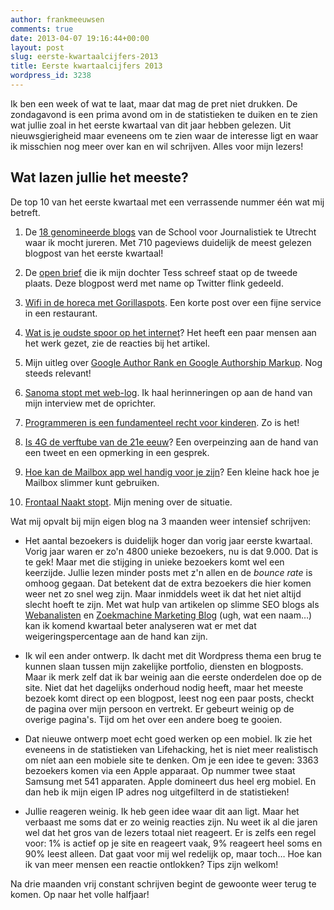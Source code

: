 ```yaml
---
author: frankmeeuwsen
comments: true
date: 2013-04-07 19:16:44+00:00
layout: post
slug: eerste-kwartaalcijfers-2013
title: Eerste kwartaalcijfers 2013
wordpress_id: 3238
---
```


Ik ben een week of wat te laat, maar dat mag de pret niet drukken. De zondagavond is een prima avond om in de statistieken te duiken en te zien wat jullie zoal in het eerste kwartaal van dit jaar hebben gelezen. Uit nieuwsgierigheid maar eveneens om te zien waar de interesse ligt en waar ik misschien nog meer over kan en wil schrijven. Alles voor mijn lezers!





## Wat lazen jullie het meeste?





De top 10 van het eerste kwartaal met een verrassende nummer één wat mij betreft. 







  1. De [18 genomineerde blogs](http://incredibleadventure.nl/2013/01/blogawards-journalistiek-de-nominaties/) van de School voor Journalistiek te Utrecht waar ik mocht jureren. Met 710 pageviews duidelijk de meest gelezen blogpost van het eerste kwartaal!


  2. De [open brief](http://incredibleadventure.nl/2013/01/lieve-tess-een-brief-aan-mijn-dochter/) die ik mijn dochter Tess schreef staat op de tweede plaats. Deze blogpost werd met name op Twitter flink gedeeld.


  3. [Wifi in de horeca met Gorillaspots](http://incredibleadventure.nl/2013/01/wifi-in-de-horeca-met-gorillaspots-prima-service/). Een korte post over een fijne service in een restaurant.


  4. [Wat is je oudste spoor op het internet](http://incredibleadventure.nl/2013/03/wat-is-jouw-oudste-spoor-van-jezelf-op-internet/)? Het heeft een paar mensen aan het werk gezet, zie de reacties bij het artikel.


  5. Mijn uitleg over [Google Author Rank en Google Authorship Markup](http://incredibleadventure.nl/2013/03/google-author-rank-en-authorship-markup/). Nog steeds relevant!


  6. [Sanoma stopt met web-log](http://incredibleadventure.nl/2013/01/sanoma-stopt-met-weblog-nl-een-terugblik-met-de-oprichter/). Ik haal herinneringen op aan de hand van mijn interview met de oprichter.


  7. [Programmeren is een fundamenteel recht voor kinderen](http://incredibleadventure.nl/2013/02/programmeren-is-een-fundamenteel-recht-voor-kinderen/). Zo is het!


  8. [Is 4G de verftube van de 21e eeuw](http://incredibleadventure.nl/2013/01/is-4g-de-verftube-van-de-21e-eeuw/)? Een overpeinzing aan de hand van een tweet en een opmerking in een gesprek.


  9. [Hoe kan de Mailbox app wel handig voor je zijn](http://incredibleadventure.nl/2013/02/hoe-kan-de-mailbox-app-wel-handig-voor-je-zijn/)? Een kleine hack hoe je Mailbox slimmer kunt gebruiken.


  10. [Frontaal Naakt stopt](http://incredibleadventure.nl/2013/03/frontaal-exit/). Mijn mening over de situatie.





Wat mij opvalt bij mijn eigen blog na 3 maanden weer intensief schrijven:







  * Het aantal bezoekers is duidelijk hoger dan vorig jaar eerste kwartaal. Vorig jaar waren er zo'n 4800 unieke bezoekers, nu is dat 9.000. Dat is te gek! Maar met die stijging in unieke bezoekers komt wel een keerzijde. Jullie lezen minder posts met z'n allen en de _bounce rate_ is omhoog gegaan. Dat betekent dat de extra bezoekers die hier komen weer net zo snel weg zijn. Maar inmiddels weet ik dat het niet altijd slecht hoeft te zijn. Met wat hulp van artikelen op slimme SEO blogs als [Webanalisten](http://www.webanalisten.nl/de-zin-en-onzin-van-de-bounce-rate) en [Zoekmachine Marketing Blog](http://www.zoekmachine-marketing-blog.com/25959/waarom-context-belangrijk-is-om-de-bounce-rate-te-interpreteren.html) (ugh, wat een naam…) kan ik komend kwartaal beter analyseren wat er met dat weigeringspercentage aan de hand kan zijn.


  * Ik wil een ander ontwerp. Ik dacht met dit Wordpress thema een brug te kunnen slaan tussen mijn zakelijke portfolio, diensten en blogposts. Maar ik merk zelf dat ik bar weinig aan die eerste onderdelen doe op de site. Niet dat het dagelijks onderhoud nodig heeft, maar het meeste bezoek komt direct op een blogpost, leest nog een paar posts, checkt de pagina over mijn persoon en vertrekt. Er gebeurt weinig op de overige pagina's. Tijd om het over een andere boeg te gooien.


  * Dat nieuwe ontwerp moet echt goed werken op een mobiel. Ik zie het eveneens in de statistieken van Lifehacking, het is niet meer realistisch om níet aan een mobiele site te denken. Om je een idee te geven: 3363 bezoekers komen via een Apple apparaat. Op nummer twee staat Samsung met 541 apparaten. Apple domineert dus heel erg mobiel. En dan heb ik mijn eigen IP adres nog uitgefilterd in de statistieken!


  * Jullie reageren weinig. Ik heb geen idee waar dit aan ligt. Maar het verbaast me soms dat er zo weinig reacties zijn. Nu weet ik al die jaren wel dat het gros van de lezers totaal niet reageert. Er is zelfs een regel voor: 1% is actief op je site en reageert vaak, 9% reageert heel soms en 90% leest alleen. Dat gaat voor mij wel redelijk op, maar toch… Hoe kan ik van meer mensen een reactie ontlokken? Tips zijn welkom!





Na drie maanden vrij constant schrijven begint de gewoonte weer terug te komen. Op naar het volle halfjaar!
